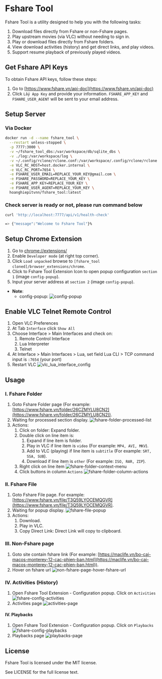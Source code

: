 # Fshare Tool

Fshare Tool is a utility designed to help you with the following tasks:

1. Download files directly from Fshare or non-Fshare pages.
2. Play upstream movies (via VLC) without needing to sign in.
3. Play or download files directly from Fshare folders.
4. View download activities (history) and get direct links, and play videos.
5. Support resume playback of previously played videos.

## Get Fshare API Keys

To obtain Fshare API keys, follow these steps:

1. Go to [https://www.fshare.vn/api-doc](https://www.fshare.vn/api-doc)
2. Click `Lấy App Key` and provide your information. `FSHARE_APP_KEY` and `FSHARE_USER_AGENT` will be sent to your email address.

## Setup Server

### Via Docker

```bash
docker run -d --name fshare_tool \
  --restart unless-stopped \
  -p 7777:3000 \
  -v ~/fshare_tool_dbs:/var/workspace/db/sqlite_dbs \
  -v ./log:/var/workspace/log \
  -v ~/.config/rclone/rclone.conf:/var/workspace/.config/rclone/rclone.conf \
  -e VLC_RC_HOST=host.docker.internal \
  -e VLC_RC_PORT=7654 \
  -e FSHARE_USER_EMAIL=REPLACE_YOUR_KEY@gmail.com \
  -e FSHARE_PASSWORD=REPLACE_YOUR_KEY \
  -e FSHARE_APP_KEY=REPLACE_YOUR_KEY \
  -e FSHARE_USER_AGENT=REPLACE_YOUR_KEY \
  hoanghiepitvnn/fshare_tool:latest
```

### Check server is ready or not, please run command below

```bash
curl 'http://localhost:7777/api/v1/health-check'

=> {"message":"Welcome to Fshare Tool"}%
```

## Setup Chrome Extension

1. Go to [chrome://extensions/](chrome://extensions/)
2. Enable `Developer mode` (at right top corner).
3. Click `Load unpacked` browse to `[fshare_tool cloned]/browser_extensions/chrome`.
4. Click to Fshare Tool Extension Icon to open popup configuration `section 1` (image `config-popup`).
5. Input your server address at `section 2` (image `config-popup`).

+ **Note**:
  + config-popup: ![config-popup](/public/docs/config-popup.jpg)

## Enable VLC Telnet Remote Control

1. Open VLC Preferences
2. At Tab `Interface` click `Show All`
3. Choose Interface > Main Interfaces and check on:
   1. Remote Control Interface
   2. Lua Interpreter
   3. Telnet
4. At Interface > Main Interfaces > Lua, set field Lua CLI > TCP command input is `:7654` (your port)
5. Restart VLC
  ![vlc_lua_interface_config](/public/docs/vlc_lua_interface_config.jpg)

## Usage

### I. Fshare Folder

1. Goto Fshare Folder page (For example: [https://www.fshare.vn/folder/26CZMYLU8CN2](https://www.fshare.vn/folder/26CZMYLU8CN2)).
2. Waiting for processed section display.
![fshare-folder-processed-list](/public/docs/fshare-folder-processed-list.jpg)
3. Actions:
     1. Click on folder: Expand folder.
     2. Double click on line item is:
         1. Expand if line item is folder.
         2. Play in VLC if line item is `video` (For example: `MP4, AVI, MKV`).
         3. Add to VLC (playing) if line item is `subtitle` (For example: `SRT, SSA, SUB`).
         4. Download if line item is `other` (For example: `ISO, RAR, ZIP`).
     3. Right click on line item
      ![fshare-folder-context-menu](/public/docs/fshare-folder-context-menu.jpg)
     4. Click buttons in column `Actions`
      ![fshare-folder-column-actions](/public/docs/fshare-folder-column-actions.jpg)

### II. Fshare File

  1. Goto Fshare File page. For example: [https://www.fshare.vn/file/T3Q59LYOCEMQGVR](https://www.fshare.vn/file/T3Q59LYOCEMQGVR).
  2. Waiting for popup display.
   ![fshare-file-popup](/public/docs/fshare-file-popup.jpg)
  3. Actions:
      1. Download.
      2. Play in VLC.
      3. Copy Direct Link: Direct Link will copy to clipboard.

### III. Non-Fshare page

  1. Goto site contain fshare link (For example: [https://maclife.vn/bo-cai-macos-monterey-12-cac-phien-ban.html](https://maclife.vn/bo-cai-macos-monterey-12-cac-phien-ban.html)).
  2. Hover on fshare url
  ![non-fshare-page-hover-fshare-url](/public/docs/non-fshare-page-hover-fshare-url.jpg)

### IV. Activities (History)

1. Open Fshare Tool Extension - Configuration popup. Click on `Activities`
![fshare-config-activities](/public/docs/fshare-config-activities.jpg)
2. Activities page
![activities-page](/public/docs/activities-page.jpg)

#### IV. Playbacks

1. Open Fshare Tool Extension - Configuration popup. Click on `Playbacks`
![fshare-config-playbacks](/public/docs/fshare-config-playbacks.jpg)
2. Playbacks page
![playbacks-page](/public/docs/playbacks-page.jpg)

## License

Fshare Tool is licensed under the MIT license.

See LICENSE for the full license text.
